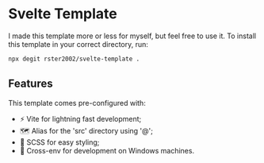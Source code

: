 # Svelte Template

I made this template more or less for myself, but feel free to use it. To install this template in your correct 
directory, run:

```bash
npx degit rster2002/svelte-template .
```

## Features

This template comes pre-configured with:

* ⚡️ Vite for lightning fast development;
* 🗺 Alias for the 'src' directory using '@';
* 🎨 SCSS for easy styling;
* 🔀 Cross-env for development on Windows machines.